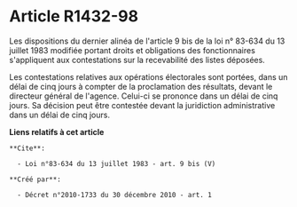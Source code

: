 # Article R1432-98

Les dispositions du dernier alinéa de l'article 9 bis de la loi n° 83-634 du 13 juillet 1983 modifiée portant droits et
obligations des fonctionnaires s'appliquent aux contestations sur la recevabilité des listes déposées. 

Les contestations relatives aux opérations électorales sont portées, dans un délai de cinq jours à compter de la proclamation
des résultats, devant le directeur général de l'agence. Celui-ci se prononce dans un délai de cinq jours. Sa décision peut
être contestée devant la juridiction administrative dans un délai de cinq jours.

**Liens relatifs à cet article**

	**Cite**:

	  - Loi n°83-634 du 13 juillet 1983 - art. 9 bis (V)

	**Créé par**:

	  - Décret n°2010-1733 du 30 décembre 2010 - art. 1
